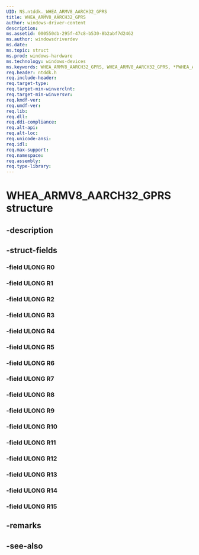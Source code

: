 ```yaml
---
UID: NS.ntddk._WHEA_ARMV8_AARCH32_GPRS
title: WHEA_ARMV8_AARCH32_GPRS
author: windows-driver-content
description: 
ms.assetid: 000550db-295f-47c8-b530-8b2abf7d2462
ms.author: windowsdriverdev
ms.date: 
ms.topic: struct
ms.prod: windows-hardware
ms.technology: windows-devices
ms.keywords: WHEA_ARMV8_AARCH32_GPRS, WHEA_ARMV8_AARCH32_GPRS, *PWHEA_ARMV8_AARCH32_GPRS
req.header: ntddk.h
req.include-header:
req.target-type:
req.target-min-winverclnt:
req.target-min-winversvr:
req.kmdf-ver:
req.umdf-ver:
req.lib:
req.dll:
req.ddi-compliance:
req.alt-api:
req.alt-loc:
req.unicode-ansi:
req.idl:
req.max-support:
req.namespace:
req.assembly:
req.type-library:
---
```


# WHEA_ARMV8_AARCH32_GPRS structure

## -description



## -struct-fields

### -field ULONG R0			
 	
### -field ULONG R1			
 	
### -field ULONG R2			
 	
### -field ULONG R3			
 	
### -field ULONG R4			
 	
### -field ULONG R5			
 	
### -field ULONG R6			
 	
### -field ULONG R7			
 	
### -field ULONG R8			
 	
### -field ULONG R9			
 	
### -field ULONG R10			
 	
### -field ULONG R11			
 	
### -field ULONG R12			
 	
### -field ULONG R13			
 	
### -field ULONG R14			
 	
### -field ULONG R15			
 	
## -remarks

## -see-also